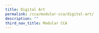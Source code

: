 ```yaml
---
title: Digital Art
permalink: /cca/modular-cca/digital-art/
description: ""
third_nav_title: Modular CCA
---
```

